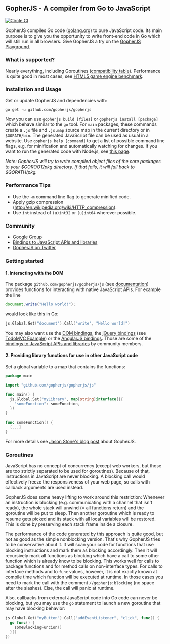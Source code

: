 GopherJS - A compiler from Go to JavaScript
---------------------------------------------

[![Circle CI](https://circleci.com/gh/gopherjs/gopherjs.svg?style=svg)](https://circleci.com/gh/gopherjs/gopherjs)

GopherJS compiles Go code ([golang.org](http://golang.org/)) to pure JavaScript code. Its main purpose is to give you the opportunity to write front-end code in Go which will still run in all browsers. Give GopherJS a try on the [GopherJS Playground](http://gopherjs.github.io/playground/).

### What is supported?
Nearly everything, including Goroutines ([compatibility table](doc/packages.md)). Performance is quite good in most cases, see [HTML5 game engine benchmark](http://ajhager.github.io/enj/).

### Installation and Usage
Get or update GopherJS and dependencies with:
```
go get -u github.com/gopherjs/gopherjs
```
Now you can use  `gopherjs build [files]` or `gopherjs install [package]` which behave similar to the `go` tool. For `main` packages, these commands create a `.js` file and `.js.map` source map in the current directory or in `$GOPATH/bin`. The generated JavaScript file can be used as usual in a website. Use `gopherjs help [command]` to get a list of possible command line flags, e.g. for minification and automatically watching for changes. If you want to run the generated code with Node.js, see [this page](doc/syscalls.md).

*Note: GopherJS will try to write compiled object files of the core packages to your $GOROOT/pkg directory. If that fails, it will fall back to $GOPATH/pkg.*

### Performance Tips

- Use the `-m` command line flag to generate minified code.
- Apply gzip compression (http://en.wikipedia.org/wiki/HTTP_compression).
- Use `int` instead of `(u)int32` or `(u)int64` wherever possible.

### Community
- [Google Group](https://groups.google.com/d/forum/gopherjs)
- [Bindings to JavaScript APIs and libraries](https://github.com/gopherjs/gopherjs/wiki/bindings)
- [GopherJS on Twitter](https://twitter.com/GopherJS)

### Getting started
#### 1. Interacting with the DOM
The package `github.com/gopherjs/gopherjs/js` (see [documentation](http://godoc.org/github.com/gopherjs/gopherjs/js)) provides functions for interacting with native JavaScript APIs. For example the line
```js
document.write("Hello world!");
```
would look like this in Go:
```go
js.Global.Get("document").Call("write", "Hello world!")
```
You may also want use the [DOM bindings](http://dominik.honnef.co/go/js/dom), the [jQuery bindings](https://github.com/gopherjs/jquery) (see [TodoMVC Example](https://github.com/gopherjs/todomvc)) or the [AngularJS bindings](https://github.com/gopherjs/go-angularjs). Those are some of the [bindings to JavaScript APIs and libraries](https://github.com/gopherjs/gopherjs/wiki/bindings) by community members.

#### 2. Providing library functions for use in other JavaScript code
Set a global variable to a map that contains the functions:
```go
package main

import "github.com/gopherjs/gopherjs/js"

func main() {
  js.Global.Set("myLibrary", map[string]interface{}{
    "someFunction": someFunction,
  })
}

func someFunction() {
  [...]
}
```
For more details see [Jason Stone's blog post](http://legacytotheedge.blogspot.de/2014/03/gopherjs-go-to-javascript-transpiler.html) about GopherJS.

### Goroutines
JavaScript has no concept of concurrency (except web workers, but those are too strictly separated to be used for goroutines). Because of that, instructions in JavaScript are never blocking. A blocking call would effectively freeze the responsiveness of your web page, so calls with callback arguments are used instead.

GopherJS does some heavy lifting to work around this restriction: Whenever an instruction is blocking (e.g. communicating with a channel that isn't ready), the whole stack will unwind (= all functions return) and the goroutine will be put to sleep. Then another goroutine which is ready to resume gets picked and its stack with all local variables will be restored. This is done by preserving each stack frame inside a closure.

The performance of the code generated by this approach is quite good, but not as good as the simple nonblocking version. That's why GopherJS tries to be conservative about it. It will scan your code for functions that use blocking instructions and mark them as blocking accordingly. Then it will recursively mark all functions as blocking which have a call to some other function which is already know to be blocking. This works well for calls to package functions and for method calls on non-interface types. For calls to interface methods and to `func` values, however, it is not exactly known at compile time which function will be executed at runtime. In those cases you need to mark the call with the comment `//gopherjs:blocking` (no space after the slashes). Else, the call will panic at runtime.

Also, callbacks from external JavaScript code into Go code can never be blocking, but you may use the `go` statement to launch a new goroutine that may have blocking behavior:

```go
js.Global.Get("myButton").Call("addEventListener", "click", func() {
  go func() {
    someBlockingFuncion()
  }()
})
```
